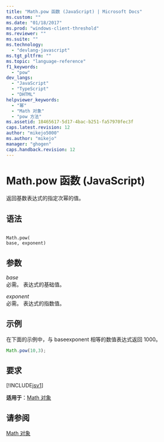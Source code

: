 ```yaml
---
title: "Math.pow 函数 (JavaScript) | Microsoft Docs"
ms.custom: ""
ms.date: "01/18/2017"
ms.prod: "windows-client-threshold"
ms.reviewer: ""
ms.suite: ""
ms.technology: 
  - "devlang-javascript"
ms.tgt_pltfrm: ""
ms.topic: "language-reference"
f1_keywords: 
  - "pow"
dev_langs: 
  - "JavaScript"
  - "TypeScript"
  - "DHTML"
helpviewer_keywords: 
  - "幂"
  - "Math 对象"
  - "pow 方法"
ms.assetid: 18465617-5d17-4bac-b251-fa57970fec3f
caps.latest.revision: 12
author: "mikejo5000"
ms.author: "mikejo"
manager: "ghogen"
caps.handback.revision: 12
---
```

# Math.pow 函数 (JavaScript)
返回基数表达式的指定次幂的值。  
  
## 语法  
  
```  
  
Math.pow(  
base, exponent)   
```  
  
## 参数  
 *base*  
 必需。  表达式的基础值。  
  
 *exponent*  
 必需。  表达式的指数值。  
  
## 示例  
 在下面的示例中，与 baseexponent 相等的数值表达式返回 1000。  
  
```javascript  
Math.pow(10,3);  
```  
  
## 要求  
 [!INCLUDE[jsv1](../../javascript/misc/includes/jsv1-md.md)]  
  
 **适用于**：[Math 对象](../../javascript/reference/math-object-javascript.md)  
  
## 请参阅  
 [Math 对象](../../javascript/reference/math-object-javascript.md)